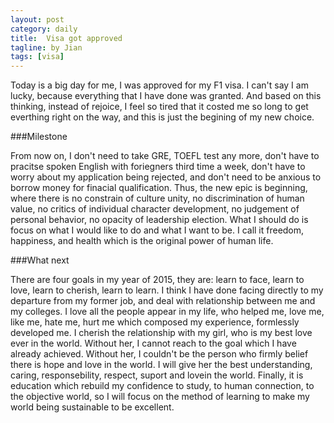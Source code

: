 ```yaml
---
layout: post
category: daily
title:  Visa got approved 
tagline: by Jian
tags: [visa]
---
```

   Today is a big day for me, I was approved for my F1 visa. I can't say I am lucky, because everything that I have done was granted. And based on this thinking, instead of rejoice, I feel so tired that it costed me so long to get everthing right on the way, and this is just the begining of my new choice. 

<!--more-->

###Milestone

From now on, I don't need to take GRE, TOEFL test any more, don't have to pracitse spoken English with foriegners third time a week, don't have to worry about my application being rejected, and don't need to be anxious to borrow money for finacial qualification. Thus, the new epic is beginning, where there is no constrain of culture unity, no discrimination of human value, no critics of individual character development, no judgement of personal behavior, no opacity of leadership election. What I should do is focus on what I would like to do and what I want to be. I call it freedom, happiness, and health which is the original power of human life. 

###What next

There are four goals in my year of 2015, they are: learn to face, learn to love, learn to cherish, learn to learn. I think I have done facing directly to my departure from my former job, and deal with relationship between me and my colleges. I love all the people appear in my life, who helped me, love me, like me, hate me, hurt me which composed my experience, formlessly developed me. I cherish the relationship with my girl, who is my best love ever in the world. Without her, I cannot reach to the goal which I have already achieved. Without her, I couldn't be the person who firmly belief there is hope and love in the world. I will give her the best understanding, caring, responsebility, respect, suport and lovein the world. Finally, it is education which rebuild my confidence to study, to human connection, to the objective world, so I will focus on the method of learning to make my world being sustainable to be excellent. 




